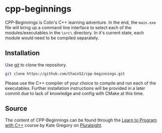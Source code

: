 # cpp-beginnings

CPP-Beginnings is Colin's C++ learning adventure. In the end, the `main.exe` file will bring up a command line interface to select each of the modules/executables in the `\src\` directory. In it's current state, each module would need to be compiled separately.

## Installation

Use [git](https://git-scm.com/) to clone the repository.

```bash
git clone https://github.com/Chain52/cpp-beginnings.git
```

Please use the C++ compiler of your choice to compile and run each of the executables.
Further installation instructions will be provided in a later commit due to lack of knowledge and config with CMake at this time.

## Source

The content of CPP-Beginnings can be found through the [Learn to Program with C++](https://app.pluralsight.com/library/courses/learn-program-cplusplus/table-of-contents) course by Kate Gregory on [Pluralsight](https://www.pluralsight.com/).
